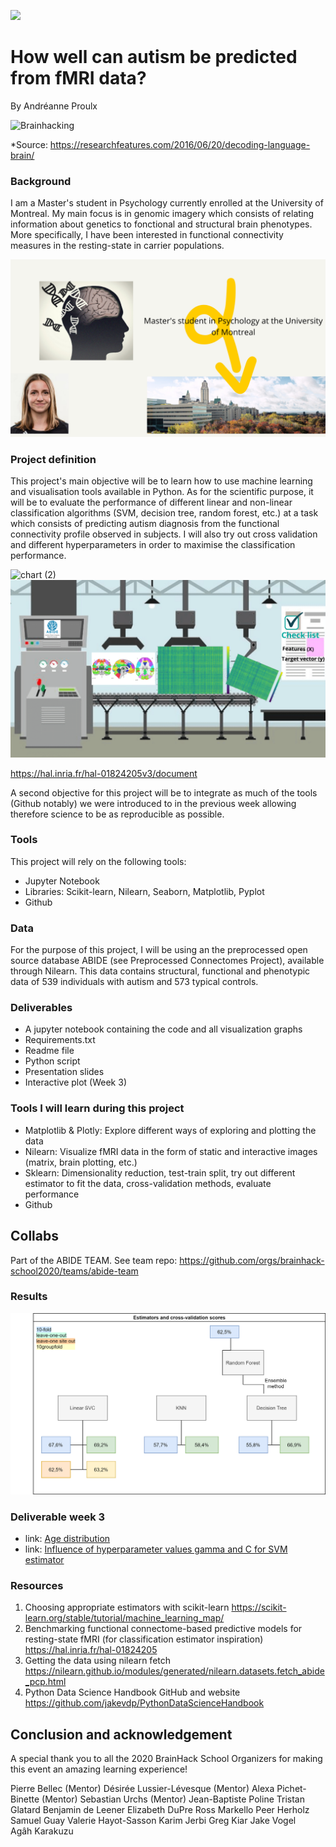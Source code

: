 [![](https://img.shields.io/badge/Visit-our%20project%20page-ff69b4)](https://school.brainhackmtl.org/project/template)

# How well can autism be predicted from fMRI data?

By Andréanne Proulx

![Brainhacking](https://cdn2.researchfeatures.com/wp-content/uploads/2016/06/Decoding_language_brain.jpg)

*Source: https://researchfeatures.com/2016/06/20/decoding-language-brain/

### Background

I am a Master's student in Psychology currently enrolled at the University of Montreal. My main focus is in genomic imagery which consists of relating information about genetics to fonctional and structural brain phenotypes. More specifically, I have been interested in functional connectivity measures in the resting-state in carrier populations. 

![Me](21.png)

### Project definition 

This project's main objective will be to learn how to use machine learning and visualisation tools available in Python. As for the scientific purpose, it will be to evaluate the performance of different linear and non-linear classification algorithms (SVM, decision tree, random forest, etc.) at a task which consists of predicting autism diagnosis from the functional connectivity profile observed in subjects. I will also try out cross validation and different hyperparameters in order to maximise the classification performance.    

![chart (2)](https://user-images.githubusercontent.com/65092948/82572545-7f161a80-9b52-11ea-9380-640eca9851bd.jpg)
![Data preparation](42.png)

https://hal.inria.fr/hal-01824205v3/document

A second objective for this project will be to integrate as much of the tools (Github notably) we were introduced to in the previous week allowing therefore science to be as reproducible as possible. 

### Tools 

This project will rely on the following tools: 
 * Jupyter Notebook 
 * Libraries: Scikit-learn, Nilearn, Seaborn, Matplotlib, Pyplot
 * Github 

### Data 

For the purpose of this project, I will be using an the preprocessed open source database ABIDE (see Preprocessed Connectomes Project), available through Nilearn. This data contains structural, functional and phenotypic data of 539 individuals with autism and 573 typical controls.  

### Deliverables

 - A jupyter notebook containing the code and all visualization graphs
 - Requirements.txt
 - Readme file 
 - Python script
 - Presentation slides
 - Interactive plot (Week 3)
 
### Tools I will learn during this project

 - Matplotlib & Plotly: Explore different ways of exploring and plotting the data
 - Nilearn: Visualize fMRI data in the form of static and interactive images (matrix, brain plotting, etc.)
 - Sklearn: Dimensionality reduction, test-train split, try out different estimator to fit the data, cross-validation methods, evaluate performance
 - Github

## Collabs
Part of the ABIDE TEAM. See team repo: https://github.com/orgs/brainhack-school2020/teams/abide-team

### Results
![Results](result_cv.png)

### Deliverable week 3
 - link: [Age distribution](https://anproulx.github.io/publication_website/)
 - link: [Influence of hyperparameter values gamma and C for SVM estimator](https://anproulx.github.io/cross_validation_plots/)
 
### Resources
1. Choosing appropriate estimators with scikit-learn https://scikit-learn.org/stable/tutorial/machine_learning_map/
2. Benchmarking functional connectome-based predictive models for resting-state fMRI (for classification estimator inspiration) https://hal.inria.fr/hal-01824205
3. Getting the data using nilearn fetch https://nilearn.github.io/modules/generated/nilearn.datasets.fetch_abide_pcp.html
4. Python Data Science Handbook GitHub and website https://github.com/jakevdp/PythonDataScienceHandbook

## Conclusion and acknowledgement
A special thank you to all the 2020 BrainHack School Organizers for making this event an amazing learning experience!

Pierre Bellec (Mentor)
Désirée Lussier-Lévesque (Mentor)
Alexa Pichet-Binette (Mentor)
Sebastian Urchs (Mentor)
Jean-Baptiste Poline
Tristan Glatard
Benjamin de Leener
Elizabeth DuPre
Ross Markello
Peer Herholz
Samuel Guay
Valerie Hayot-Sasson
Karim Jerbi
Greg Kiar
Jake Vogel
Agâh Karakuzu


